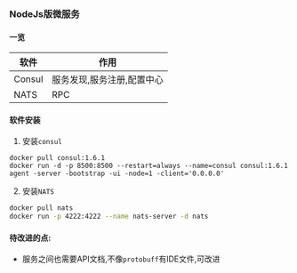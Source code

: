### NodeJs版微服务

#### 一览
| 软件      | 作用 |
| ----------- | ----------- |
| Consul      | 服务发现,服务注册,配置中心       |
| NATS   | RPC        |
#### 软件安装
1. 安装`consul`
```shell
docker pull consul:1.6.1
docker run -d -p 8500:8500 --restart=always --name=consul consul:1.6.1 agent -server -bootstrap -ui -node=1 -client='0.0.0.0'
```
2. 安装`NATS`
``` sh
docker pull nats
docker run -p 4222:4222 --name nats-server -d nats
```


#### 待改进的点:
- 服务之间也需要API文档,不像`protobuff`有IDE文件,可改进